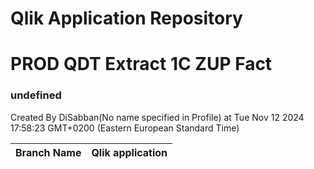 # Qlik Application Repository 
# PROD QDT Extract 1C ZUP Fact
### undefined
Created By DiSabban(No name specified in Profile) at Tue Nov 12 2024 17:58:23 GMT+0200 (Eastern European Standard Time)

Branch Name|Qlik application
---|---